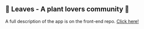 ## 🌱 Leaves - A plant lovers community 🌿

A full description of the app is on the front-end repo.
[Click here!](https://github.com/TSKraak/Leaves-client)
